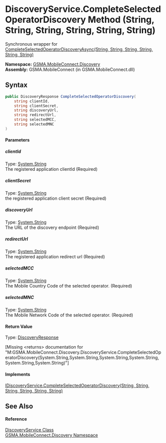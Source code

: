 DiscoveryService.CompleteSelectedOperatorDiscovery Method (String, String, String, String, String, String)
==========================================================================================================
Synchronous wrapper for [CompleteSelectedOperatorDiscoveryAsync(String, String, String, String, String, String)][1]

**Namespace:** [GSMA.MobileConnect.Discovery][2]  
**Assembly:** GSMA.MobileConnect (in GSMA.MobileConnect.dll)

Syntax
------

```csharp
public DiscoveryResponse CompleteSelectedOperatorDiscovery(
	string clientId,
	string clientSecret,
	string discoveryUrl,
	string redirectUrl,
	string selectedMCC,
	string selectedMNC
)
```

#### Parameters

##### *clientId*
Type: [System.String][3]  
The registered application clientId (Required)

##### *clientSecret*
Type: [System.String][3]  
the registered application client secret (Required)

##### *discoveryUrl*
Type: [System.String][3]  
The URL of the discovery endpoint (Required)

##### *redirectUrl*
Type: [System.String][3]  
The registered application redirect url (Required)

##### *selectedMCC*
Type: [System.String][3]  
The Mobile Country Code of the selected operator. (Required)

##### *selectedMNC*
Type: [System.String][3]  
The Mobile Network Code of the selected operator. (Required)

#### Return Value
Type: [DiscoveryResponse][4]  

[Missing &lt;returns> documentation for "M:GSMA.MobileConnect.Discovery.DiscoveryService.CompleteSelectedOperatorDiscovery(System.String,System.String,System.String,System.String,System.String,System.String)"]

#### Implements
[IDiscoveryService.CompleteSelectedOperatorDiscovery(String, String, String, String, String, String)][5]  


See Also
--------

#### Reference
[DiscoveryService Class][6]  
[GSMA.MobileConnect.Discovery Namespace][2]  

[1]: ../IDiscoveryService/CompleteSelectedOperatorDiscoveryAsync_1.md
[2]: ../README.md
[3]: http://msdn.microsoft.com/en-us/library/s1wwdcbf
[4]: ../DiscoveryResponse/README.md
[5]: ../IDiscoveryService/CompleteSelectedOperatorDiscovery_1.md
[6]: README.md
[7]: ../../_icons/Help.png